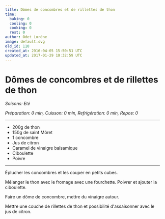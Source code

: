 ```yaml
---
title: Dômes de concombres et de rillettes de thon
time:
  baking: 0
  cooling: 0
  cooking: 0
  rest: 0
author: Odet Lorène
image: default.svg
old_id: 110
created_at: 2016-04-05 15:50:51 UTC
updated_at: 2017-01-29 10:32:59 UTC
---
```


# Dômes de concombres et de rillettes de thon

_Saisons: Eté_

_Préparation: 0 min, Cuisson: 0 min, Refrigération: 0 min, Repos: 0_

---

- 200g de thon
- 150g de saint Môret
- 1 concombre
- Jus de citron
- Caramel de vinaigre balsamique
- Ciboulette
- Poivre

---

Éplucher les concombres et les couper en petits cubes.

Mélanger le thon avec le fromage avec une fourchette. Poivrer et ajouter la ciboulette.

Faire un dôme de concombre, mettre du vinaigre autour.

Mettre une couche de rillettes de thon et possibilité d'assaisonner avec le jus de citron.
